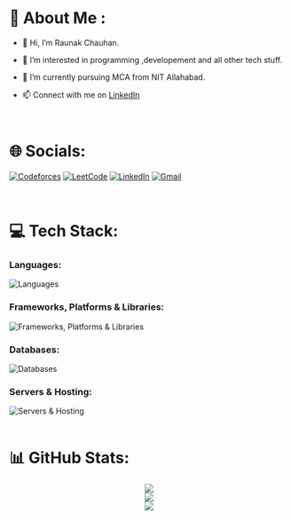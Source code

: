 # 💫 About Me :

- 👋 Hi, I’m Raunak Chauhan.

- 👀 I’m interested in programming ,developement and all other tech stuff.

- 🌱 I’m currently pursuing MCA from NIT Allahabad.

- 📫 Connect with me on [LinkedIn](https://www.linkedin.com/in/raunak-chauhan-130b59243/)<br>

<br/>

# 🌐 Socials:
[![Codeforces](https://cdn.iconscout.com/icon/free/png-512/free-code-forces-3628695-3029920.png?f=webp&w=51)](https://codeforces.com/profile/raunakchauhan22) 
[![LeetCode]( https://cdn.iconscout.com/icon/free/png-512/free-leetcode-3521542-2944960.png?f=avif&w=50)](https://leetcode.com/u/raunak22/)
[![LinkedIn](https://skillicons.dev/icons?i=linkedin)](https://linkedin.com/in/rnk22)
[![Gmail](https://skillicons.dev/icons?i=gmail)](https://mail.google.com/mail/u/raunakchauhan22)

<br/>

# 💻 Tech Stack:

### Languages:

![Languages](https://skillicons.dev/icons?i=javascript,java,c,cpp,cs,bash,css,html&perline=11)


### Frameworks, Platforms & Libraries:

![Frameworks, Platforms & Libraries](https://skillicons.dev/icons?i=react,nodejs,express,next,tailwind,bootstrap,postman,git,ubuntu,vscode&perline=11)


### Databases:

![Databases](https://skillicons.dev/icons?i=mongo,mysql&perline=11)


### Servers & Hosting:

![Servers & Hosting](https://skillicons.dev/icons?i=vercel,netlify)
<br/>
<br/>
# 📊 GitHub Stats:

<div align="center">

![](https://github-readme-stats.vercel.app/api?username=raunakca077&theme=dark&hide_border=false&include_all_commits=true&count_private=false)<br/>
![](https://github-readme-stats.vercel.app/api/top-langs/?username=raunakca077&theme=dark&hide_border=false&include_all_commits=true&count_private=false&layout=compact)<br/>
![](https://github-readme-streak-stats.herokuapp.com/?user=raunakca077&theme=dark&hide_border=false)

<!-- ![](http://github-profile-summary-cards.vercel.app/api/cards/profile-details?username=AhmarZaidi&theme=2077) -->

</div>

<br/>
<br/>
